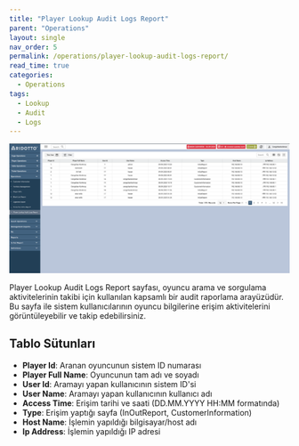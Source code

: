 ```yaml
---
title: "Player Lookup Audit Logs Report"
parent: "Operations"
layout: single
nav_order: 5
permalink: /operations/player-lookup-audit-logs-report/
read_time: true
categories:
  - Operations
tags:
  - Lookup
  - Audit
  - Logs
---
```



![img_5.png](img_5.png)

Player Lookup Audit Logs Report sayfası, oyuncu arama ve sorgulama aktivitelerinin takibi için kullanılan kapsamlı bir audit raporlama arayüzüdür. Bu sayfa ile sistem kullanıcılarının oyuncu bilgilerine erişim aktivitelerini görüntüleyebilir ve takip edebilirsiniz.

## Tablo Sütunları

- **Player Id**: Aranan oyuncunun sistem ID numarası
- **Player Full Name**: Oyuncunun tam adı ve soyadı
- **User Id**: Aramayı yapan kullanıcının sistem ID'si
- **User Name**: Aramayı yapan kullanıcının kullanıcı adı
- **Access Time**: Erişim tarihi ve saati (DD.MM.YYYY HH:MM formatında)
- **Type**: Erişim yaptığı sayfa (InOutReport, CustomerInformation)
- **Host Name**: İşlemin yapıldığı bilgisayar/host adı
- **Ip Address**: İşlemin yapıldığı IP adresi

